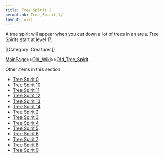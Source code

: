 ```yaml
---
title: Tree Spirit 1
permalink: Tree_Spirit_1/
layout: wiki
---
```

A tree spirit will appear when you cut down a lot of trees in an area. Tree Spirits start at level 17.

[[Category: Creatures]]

[MainPage](/keeperrl_wiki/ "wikilink")>>[Old_Wiki](/keeperrl_wiki/Old_Wiki "wikilink")>>[Old_Tree_Spirit](/keeperrl_wiki/Old_Tree_Spirit "wikilink")

Other items in this section
-    [Tree Spirit 0](/keeperrl_wiki/Tree_Spirit_0 "wikilink")
-    [Tree Spirit 10](/keeperrl_wiki/Tree_Spirit_10 "wikilink")
-    [Tree Spirit 11](/keeperrl_wiki/Tree_Spirit_11 "wikilink")
-    [Tree Spirit 12](/keeperrl_wiki/Tree_Spirit_12 "wikilink")
-    [Tree Spirit 13](/keeperrl_wiki/Tree_Spirit_13 "wikilink")
-    [Tree Spirit 14](/keeperrl_wiki/Tree_Spirit_14 "wikilink")
-    [Tree Spirit 2](/keeperrl_wiki/Tree_Spirit_2 "wikilink")
-    [Tree Spirit 3](/keeperrl_wiki/Tree_Spirit_3 "wikilink")
-    [Tree Spirit 4](/keeperrl_wiki/Tree_Spirit_4 "wikilink")
-    [Tree Spirit 5](/keeperrl_wiki/Tree_Spirit_5 "wikilink")
-    [Tree Spirit 6](/keeperrl_wiki/Tree_Spirit_6 "wikilink")
-    [Tree Spirit 7](/keeperrl_wiki/Tree_Spirit_7 "wikilink")
-    [Tree Spirit 8](/keeperrl_wiki/Tree_Spirit_8 "wikilink")
-    [Tree Spirit 9](/keeperrl_wiki/Tree_Spirit_9 "wikilink")
